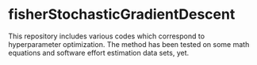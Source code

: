 # fisherStochasticGradientDescent
This repository includes various codes which correspond to hyperparameter optimization. The method has been tested on some math equations and software effort estimation data sets, yet.
